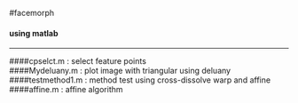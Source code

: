 #facemorph
####             using matlab
-------------------
####cpselct.m : select feature points<br>
####Mydeluany.m : plot image with triangular using deluany
####testmethod1.m : method test using cross-dissolve warp and affine
####affine.m : affine algorithm 
